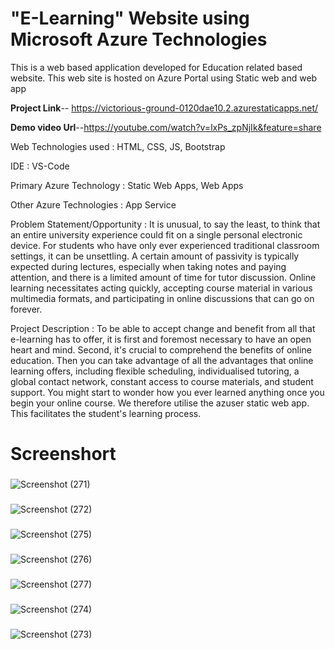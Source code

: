 # "E-Learning" Website using Microsoft Azure Technologies
This is a web based application developed for Education related based website.
This web site is hosted on Azure Portal using Static web and web app

**Project Link**-- https://victorious-ground-0120dae10.2.azurestaticapps.net/

**Demo video Url**--https://youtube.com/watch?v=lxPs_zpNjIk&feature=share


Web Technologies used : 
      HTML,
      CSS,
      JS,
      Bootstrap


IDE : VS-Code


Primary Azure Technology :
       Static Web Apps,
       Web Apps
       
       
Other Azure Technologies : App Service


Problem Statement/Opportunity :
    It is unusual, to say the least, to think that an entire university experience could fit on a single personal electronic device. For students who have only ever experienced traditional classroom settings, it can be unsettling. A certain amount of passivity is typically expected during lectures, especially when taking notes and paying attention, and there is a limited amount of time for tutor discussion. Online learning necessitates acting quickly, accepting course material in various multimedia formats, and participating in online discussions that can go on forever.
    
Project Description :
    To be able to accept change and benefit from all that e-learning has to offer, it is first and foremost necessary to have an open heart and mind. Second, it's crucial to comprehend the benefits of online education. Then you can take advantage of all the advantages that online learning offers, including flexible scheduling, individualised tutoring, a global contact network, constant access to course materials, and student support. You might start to wonder how you ever learned anything once you begin your online course. We therefore utilise the azuser static web app. This facilitates the student's learning process.


# Screenshort

###
![Screenshot (271)](https://user-images.githubusercontent.com/109328049/198059132-6c1ff2a2-2722-4360-9962-76a38414cd61.png)

### 
![Screenshot (272)](https://user-images.githubusercontent.com/109328049/198059575-a3310ff6-1ed3-400e-85e5-0fffad49f172.png)

### 
![Screenshot (275)](https://user-images.githubusercontent.com/109328049/198060769-5f3cd089-63db-4b81-ac99-d85b81baa77b.png)

###
![Screenshot (276)](https://user-images.githubusercontent.com/109328049/198061054-2dce3a6c-5e28-4c0b-8865-16758996ec9e.png)

### 
![Screenshot (277)](https://user-images.githubusercontent.com/109328049/198061227-e4e5b812-1673-45b2-95f2-64e8eb4583b8.png)

###
![Screenshot (274)](https://user-images.githubusercontent.com/109328049/198060489-88c83636-eb0c-4c31-9d8b-b8e86115113d.png)

###
![Screenshot (273)](https://user-images.githubusercontent.com/109328049/198059875-f6f91008-33c5-46e0-9efb-aef5d3374aa3.png)



